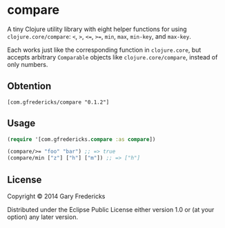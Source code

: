 # compare

A tiny Clojure utility library with eight helper functions for using
`clojure.core/compare`: `<`, `>`, `<=`, `>=`, `min`, `max`, `min-key`,
and `max-key`.

Each works just like the corresponding function in `clojure.core`, but
accepts arbitrary `Comparable` objects like `clojure.core/compare`,
instead of only numbers.

## Obtention

`[com.gfredericks/compare "0.1.2"]`

## Usage

``` clojure
(require '[com.gfredericks.compare :as compare])

(compare/>= "foo" "bar") ;; => true
(compare/min ["z"] ["h"] ["m"]) ;; => ["h"]
```

## License

Copyright © 2014 Gary Fredericks

Distributed under the Eclipse Public License either version 1.0 or (at
your option) any later version.
